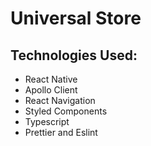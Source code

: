 # Universal Store
## Technologies Used:
-   React Native
-   Apollo Client
-   React Navigation
-   Styled Components
-   Typescript
-   Prettier and Eslint
